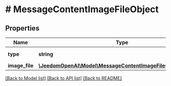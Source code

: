 # # MessageContentImageFileObject

## Properties

Name | Type | Description | Notes
------------ | ------------- | ------------- | -------------
**type** | **string** | Always &#x60;image_file&#x60;. |
**image_file** | [**\JeedomOpenAI\Model\MessageContentImageFileObjectImageFile**](MessageContentImageFileObjectImageFile.md) |  |

[[Back to Model list]](../../README.md#models) [[Back to API list]](../../README.md#endpoints) [[Back to README]](../../README.md)
